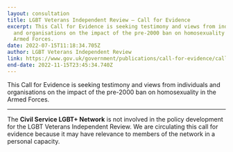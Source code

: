 ```yaml
---
layout: consultation
title: LGBT Veterans Independent Review – Call for Evidence
excerpt: This Call for Evidence is seeking testimony and views from individuals
  and organisations on the impact of the pre-2000 ban on homosexuality in the
  Armed Forces.
date: 2022-07-15T11:18:34.705Z
author: LGBT Veterans Independent Review
link: https://www.gov.uk/government/publications/call-for-evidence/call-for-evidence
end-date: 2022-11-15T23:45:34.740Z
---
```

This Call for Evidence is seeking testimony and views from individuals and organisations on the impact of the pre-2000 ban on homosexuality in the Armed Forces.

- - -

The **Civil Service LGBT+ Network** is not involved in the policy development for the LGBT Veterans Independent Review. We are circulating this call for evidence because it may have relevance to members of the network in a personal capacity.